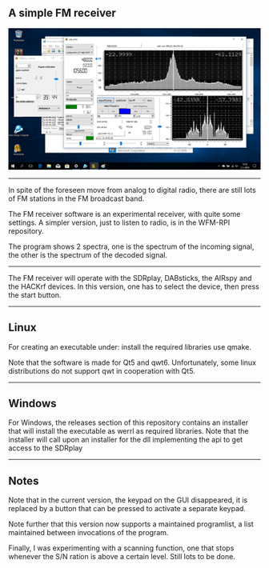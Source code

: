 
A simple FM receiver
-------------------

![fm receiver](/fmreceiver.png?raw=true)

-------------------------------------------------------------------------

In spite of the foreseen move from analog to digital radio, there
are still lots of FM stations in the FM broadcast band.

The FM receiver software is an experimental receiver, with quite some settings.
A simpler version, just to listen to radio, is in the WFM-RPI repository.

The program shows 2 spectra, one is the spectrum of the incoming signal,
the other is the spectrum of the decoded signal.


-------------------------------------------------------------------------

The FM receiver will operate with the SDRplay, DABsticks, the AIRspy and
the HACKrf devices. In this version, one has to select the device,
then press the start button.

--------------------------------------------------------------------------------
Linux
--------------------------------------------------------------------------------
For creating an executable under: install the required libraries use qmake.

Note that the software is made for Qt5 and qwt6. Unfortunately, some
linux distributions do not support qwt in cooperation with Qt5.

-------------------------------------------------------------------------------------
Windows
-------------------------------------------------------------------------------------

For Windows, the releases section of this repository contains an installer that will
install the executable as werrl as required libraries. Note that the installer will call upon
an installer for the dll implementing the api to get access to the SDRplay

------------------------------------------------------------------------------------------
Notes
--------------------------------------------------------------------------------------------

Note that in the current version, the keypad on the GUI disappeared,
it is replaced by a button that can be pressed to activate a separate
keypad.

Note further that this version now supports a maintained programlist,
a list maintained between invocations of the program.

Finally, I was experimenting with a scanning function, one that stops
whenever the S/N ration is above a certain level. Still lots to be done.


